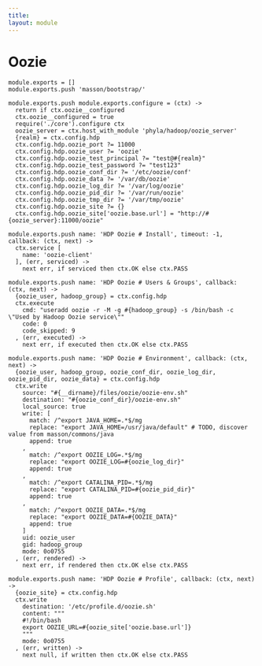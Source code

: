 ```yaml
---
title: 
layout: module
---
```


# Oozie

    module.exports = []
    module.exports.push 'masson/bootstrap/'

    module.exports.push module.exports.configure = (ctx) ->
      return if ctx.oozie__configured
      ctx.oozie__configured = true
      require('./core').configure ctx
      oozie_server = ctx.host_with_module 'phyla/hadoop/oozie_server'
      {realm} = ctx.config.hdp
      ctx.config.hdp.oozie_port ?= 11000
      ctx.config.hdp.oozie_user ?= 'oozie'
      ctx.config.hdp.oozie_test_principal ?= "test@#{realm}"
      ctx.config.hdp.oozie_test_password ?= "test123"
      ctx.config.hdp.oozie_conf_dir ?= '/etc/oozie/conf'
      ctx.config.hdp.oozie_data ?= '/var/db/oozie'
      ctx.config.hdp.oozie_log_dir ?= '/var/log/oozie'
      ctx.config.hdp.oozie_pid_dir ?= '/var/run/oozie'
      ctx.config.hdp.oozie_tmp_dir ?= '/var/tmp/oozie'
      ctx.config.hdp.oozie_site ?= {}
      ctx.config.hdp.oozie_site['oozie.base.url'] = "http://#{oozie_server}:11000/oozie"

    module.exports.push name: 'HDP Oozie # Install', timeout: -1, callback: (ctx, next) ->
      ctx.service [
        name: 'oozie-client'
      ], (err, serviced) ->
        next err, if serviced then ctx.OK else ctx.PASS

    module.exports.push name: 'HDP Oozie # Users & Groups', callback: (ctx, next) ->
      {oozie_user, hadoop_group} = ctx.config.hdp
      ctx.execute
        cmd: "useradd oozie -r -M -g #{hadoop_group} -s /bin/bash -c \"Used by Hadoop Oozie service\""
        code: 0
        code_skipped: 9
      , (err, executed) ->
        next err, if executed then ctx.OK else ctx.PASS

    module.exports.push name: 'HDP Oozie # Environment', callback: (ctx, next) ->
      {oozie_user, hadoop_group, oozie_conf_dir, oozie_log_dir, oozie_pid_dir, oozie_data} = ctx.config.hdp
      ctx.write
        source: "#{__dirname}/files/oozie/oozie-env.sh"
        destination: "#{oozie_conf_dir}/oozie-env.sh"
        local_source: true
        write: [
          match: /^export JAVA_HOME=.*$/mg
          replace: "export JAVA_HOME=/usr/java/default" # TODO, discover value from masson/commons/java
          append: true
        ,
          match: /^export OOZIE_LOG=.*$/mg
          replace: "export OOZIE_LOG=#{oozie_log_dir}"
          append: true
        ,
          match: /^export CATALINA_PID=.*$/mg
          replace: "export CATALINA_PID=#{oozie_pid_dir}"
          append: true
        ,
          match: /^export OOZIE_DATA=.*$/mg
          replace: "export OOZIE_DATA=#{OOZIE_DATA}"
          append: true
        ]
        uid: oozie_user
        gid: hadoop_group
        mode: 0o0755
      , (err, rendered) ->
        next err, if rendered then ctx.OK else ctx.PASS

    module.exports.push name: 'HDP Oozie # Profile', callback: (ctx, next) ->
      {oozie_site} = ctx.config.hdp
      ctx.write
        destination: '/etc/profile.d/oozie.sh'
        content: """
        #!/bin/bash
        export OOZIE_URL=#{oozie_site['oozie.base.url']}
        """
        mode: 0o0755
      , (err, written) ->
        next null, if written then ctx.OK else ctx.PASS

